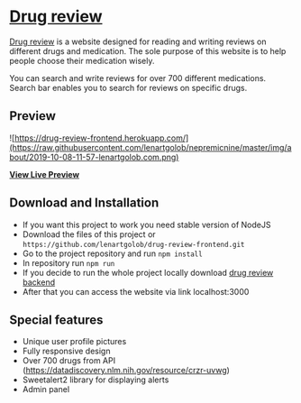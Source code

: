 # [Drug review](https://drug-review-frontend.herokuapp.com/)

[Drug review](https://drug-review-frontend.herokuapp.com/) is a website designed for reading and writing reviews on different drugs and medication. The sole purpose of this website is to help people choose their medication wisely. 

You can search and write reviews for over 700 different medications. Search bar enables you to search for reviews on specific drugs. 


## Preview

![https://drug-review-frontend.herokuapp.com/](https://raw.githubusercontent.com/lenartgolob/nepremicnine/master/img/about/2019-10-08-11-57-lenartgolob.com.png)


**[View Live Preview](https://drug-review-frontend.herokuapp.com/)**


## Download and Installation

* If you want this project to work you need stable version of NodeJS
* Download the files of this project or `https://github.com/lenartgolob/drug-review-frontend.git`
* Go to the project repository and run `npm install`
* In repository run `npm run`
* If you decide to run the whole project locally download [drug review backend](https://github.com/lenartgolob/drug-review-backend)
* After that you can access the website via link localhost:3000


## Special features

* Unique user profile pictures
* Fully responsive design
* Over 700 drugs from API (https://datadiscovery.nlm.nih.gov/resource/crzr-uvwg)
* Sweetalert2 library for displaying alerts
* Admin panel

